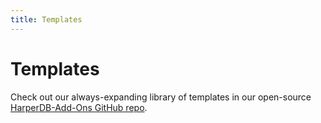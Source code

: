 ```yaml
---
title: Templates
---
```


# Templates

Check out our always-expanding library of templates in our open-source [HarperDB-Add-Ons GitHub repo](https:/github.com/HarperDB-Add-Ons).